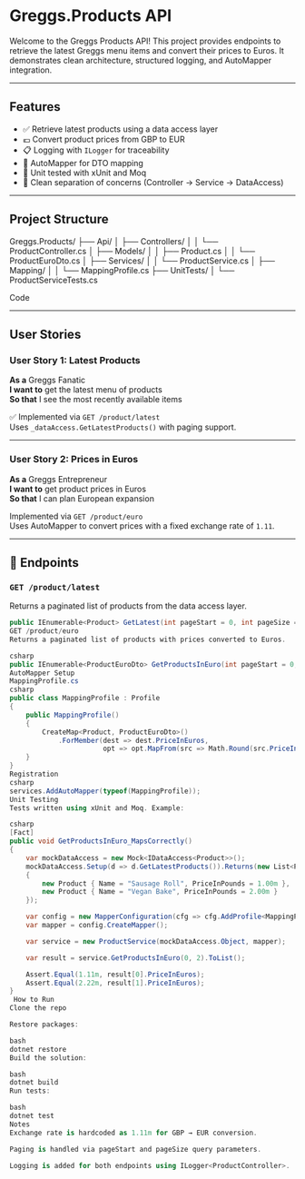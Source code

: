 # Greggs.Products API

Welcome to the Greggs Products API! This project provides endpoints to retrieve the latest Greggs menu items and convert their prices to Euros. It demonstrates clean architecture, structured logging, and AutoMapper integration.

---

## Features

- ✅ Retrieve latest products using a data access layer
- 💶 Convert product prices from GBP to EUR
- 📋 Logging with `ILogger` for traceability
- 🔄 AutoMapper for DTO mapping
- 🧪 Unit tested with xUnit and Moq
- 📂 Clean separation of concerns (Controller → Service → DataAccess)

---

## Project Structure

Greggs.Products/ ├── Api/ │ ├── Controllers/ │ │ └── ProductController.cs │ ├── Models/ │ │ ├── Product.cs │ │ └── ProductEuroDto.cs │ ├── Services/ │ │ └── ProductService.cs │ ├── Mapping/ │ │ └── MappingProfile.cs ├── UnitTests/ │ └── ProductServiceTests.cs

Code

---

## User Stories

### User Story 1: Latest Products

**As a** Greggs Fanatic  
**I want to** get the latest menu of products  
**So that** I see the most recently available items

✅ Implemented via `GET /product/latest`  
Uses `_dataAccess.GetLatestProducts()` with paging support.

---

### User Story 2: Prices in Euros

**As a** Greggs Entrepreneur  
**I want to** get product prices in Euros  
**So that** I can plan European expansion

Implemented via `GET /product/euro`  
Uses AutoMapper to convert prices with a fixed exchange rate of `1.11`.

---

## 🔧 Endpoints

### `GET /product/latest`

Returns a paginated list of products from the data access layer.

```csharp
public IEnumerable<Product> GetLatest(int pageStart = 0, int pageSize = 5)
GET /product/euro
Returns a paginated list of products with prices converted to Euros.

csharp
public IEnumerable<ProductEuroDto> GetProductsInEuro(int pageStart = 0, int pageSize = 5)
AutoMapper Setup
MappingProfile.cs
csharp
public class MappingProfile : Profile
{
    public MappingProfile()
    {
        CreateMap<Product, ProductEuroDto>()
            .ForMember(dest => dest.PriceInEuros,
                       opt => opt.MapFrom(src => Math.Round(src.PriceInPounds * 1.11m, 2)));
    }
}
Registration
csharp
services.AddAutoMapper(typeof(MappingProfile));
Unit Testing
Tests written using xUnit and Moq. Example:

csharp
[Fact]
public void GetProductsInEuro_MapsCorrectly()
{
    var mockDataAccess = new Mock<IDataAccess<Product>>();
    mockDataAccess.Setup(d => d.GetLatestProducts()).Returns(new List<Product>
    {
        new Product { Name = "Sausage Roll", PriceInPounds = 1.00m },
        new Product { Name = "Vegan Bake", PriceInPounds = 2.00m }
    });

    var config = new MapperConfiguration(cfg => cfg.AddProfile<MappingProfile>());
    var mapper = config.CreateMapper();

    var service = new ProductService(mockDataAccess.Object, mapper);

    var result = service.GetProductsInEuro(0, 2).ToList();

    Assert.Equal(1.11m, result[0].PriceInEuros);
    Assert.Equal(2.22m, result[1].PriceInEuros);
}
 How to Run
Clone the repo

Restore packages:

bash
dotnet restore
Build the solution:

bash
dotnet build
Run tests:

bash
dotnet test
Notes
Exchange rate is hardcoded as 1.11m for GBP → EUR conversion.

Paging is handled via pageStart and pageSize query parameters.

Logging is added for both endpoints using ILogger<ProductController>.
